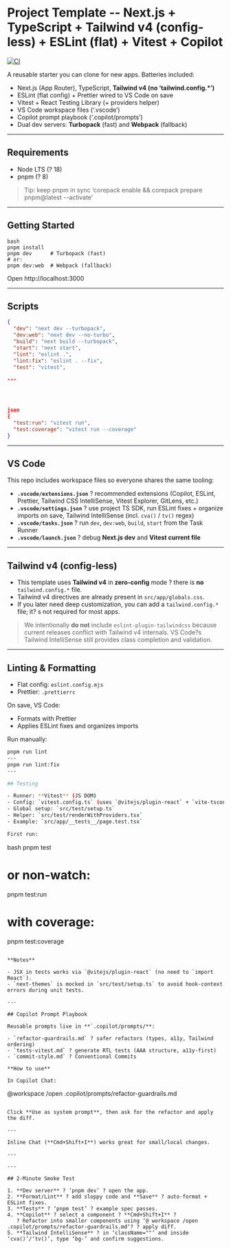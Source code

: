 # Project Template -- Next.js + TypeScript + Tailwind v4 (config-less) + ESLint (flat) + Vitest + Copilot

[![CI](https://github.com/andrewteece/project-template/actions/workflows/ci.yml/badge.svg)](https://github.com/andrewteece/project-template/actions/workflows/ci.yml)

A reusable starter you can clone for new apps. Batteries included:

- Next.js (App Router), TypeScript, **Tailwind v4 (no ‘tailwind.config.\*’)**
- ESLint (flat config) + Prettier wired to VS Code on save
- Vitest + React Testing Library (+ providers helper)
- VS Code workspace files (‘.vscode’)
- Copilot prompt playbook (‘.copilot/prompts’)
- Dual dev servers: **Turbopack** (fast) and **Webpack** (fallback)

---

## Requirements

- Node LTS (? 18)
- pnpm (? 8)

> Tip: keep pnpm in sync
> ‘corepack enable && corepack prepare pnpm@latest --activate’

---

## Getting Started

```
bash
pnpm install
pnpm dev      # Turbopack (fast)
# or:
pnpm dev:web  # Webpack (fallback)
```

Open http://localhost:3000

---

## Scripts

```json
{
  "dev": "next dev --turbopack",
  "dev:web": "next dev --no-turbo",
  "build": "next build --turbopack",
  "start": "next start",
  "lint": "eslint .",
  "lint:fix": "eslint . --fix",
  "test": "vitest",

---




json
{
  "test:run": "vitest run",
  "test:coverage": "vitest run --coverage"
}
```

---

## VS Code

This repo includes workspace files so everyone shares the same tooling:

- **`.vscode/extensions.json`** ? recommended extensions (Copilot, ESLint, Prettier, Tailwind CSS IntelliSense, Vitest Explorer, GitLens, etc.)
- **`.vscode/settings.json`** ? use project TS SDK, run ESLint fixes + organize imports on save, Tailwind IntelliSense (incl. `cva()` / `tv()` regex)
- **`.vscode/tasks.json`** ? run `dev`, `dev:web`, `build`, `start` from the Task Runner
- **`.vscode/launch.json`** ? debug **Next.js dev** and **Vitest current file**

---

## Tailwind v4 (config-less)

- This template uses **Tailwind v4** in **zero-config** mode ? there is **no** `tailwind.config.*` file.
- Tailwind v4 directives are already present in `src/app/globals.css`.
- If you later need deep customization, you can add a `tailwind.config.*` file; it? s not required for most apps.

> We intentionally **do not** include `eslint-plugin-tailwindcss` because current releases conflict with Tailwind v4 internals. VS Code?s Tailwind IntelliSense still provides class completion and validation.

---

## Linting & Formatting

- Flat config: `eslint.config.mjs`
- Prettier: `.prettierrc`

On save, VS Code:

- Formats with Prettier
- Applies ESLint fixes and organizes imports

Run manually:

```bash
pnpm run lint
---
pnpm run lint:fix
---

## Testing

- Runner: **Vitest** (JS DOM)
- Config: `vitest.config.ts` (uses `@vitejs/plugin-react` + `vite-tsconfig-paths`)
- Global setup: `src/test/setup.ts`
- Helper: `src/test/renderWithProviders.tsx`
- Example: `src/app/__tests__/page.test.tsx`

First run:

```

bash
pnpm test

# or non-watch:

pnpm test:run

# with coverage:

pnpm test:coverage

```

**Notes**

- JSX in tests works via `@vitejs/plugin-react` (no need to `import React`).
- `next-themes` is mocked in `src/test/setup.ts` to avoid hook-context errors during unit tests.

---

## Copilot Prompt Playbook

Reusable prompts live in **`.copilot/prompts/**:

- `refactor-guardrails.md` ? safer refactors (types, a11y, Tailwind ordering)
- `tests-vitest.md` ? generate RTL tests (AAA structure, a11y-first)
- `commit-style.md` ? Conventional Commits

**How to use**

In Copilot Chat:

```

@workspace /open .copilot/prompts/refactor-guardrails.md

```

Click **Use as system prompt**, then ask for the refactor and apply the diff.

---

Inline Chat (**Cmd+Shift+I**) works great for small/local changes.

---

---

## 2-Minute Smoke Test

1. **Dev server** ? ‘pnpm dev’ ? open the app.
2. **Format/Lint** ? add sloppy code and **Save** ? auto-format + ESLint fixes.
3. **Tests** ? ‘pnpm test’ ? example spec passes.
4. **Copilot** ? select a component ? **Cmd+Shift+I** ?
   ? Refactor into smaller components using ‘@ workspace /open .copilot/prompts/refactor-guardrails.md‘? ? apply diff.
5. **Tailwind IntelliSense** ? in ‘className=""’ and inside ‘cva()’/‘tv()’, type ‘bg-‘ and confirm suggestions.

```
